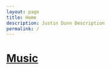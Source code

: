 ```yaml
---
layout: page
title: Home
description: Justin Dunn Description
permalink: /
---
```


<div id="index">
   <a href="/about/">
   <div class="square bg img1">
      <div class="content">
           <div class="table">
               <div class="table-cell">
               </div>
           </div>
       </div>
   </div>
   </a>
   <a href="/cityreach/">
   <div class="square bg img2">
      <div class="content">
           <div class="table">
               <div class="table-cell">
               </div>
           </div>
       </div>
   </div>
   </a>
   <a href="/music/">
   <div class="square bg img3">
      <div class="content">
           <div class="table">
               <div class="table-cell">
               <h1>Music</h1>
               </div>
           </div>
       </div>
   </div>
   </a>
   <a href="#">
   <div class="square bg img4">
      <div class="content">
           <div class="table">
               <div class="table-cell">
               </div>
           </div>
       </div>
   </div>
   </a>
</div>
